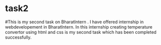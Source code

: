 # task2
#This is my second task on BharatIntern . I have offered internship in webdevelopement in BharatIntern. In this internship creating temperature convertor using html and css is my second task which has been completed successfully.
